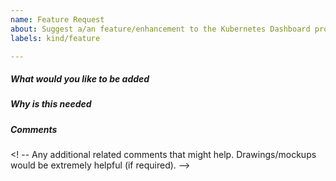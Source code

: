 ```yaml
---
name: Feature Request
about: Suggest a/an feature/enhancement to the Kubernetes Dashboard project
labels: kind/feature

---
```


<!-- Please only use this template for submitting feature/enhancement requests -->

##### What would you like to be added
<!-- Describe as precisely as possible how this feature/enhancement should work from the user perspective. What should be changed, etc. -->

##### Why is this needed

##### Comments
<! -- Any additional related comments that might help. Drawings/mockups would be extremely helpful (if required). -->